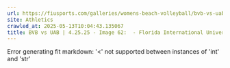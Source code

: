 ```yaml
---
url: https://fiusports.com/galleries/womens-beach-volleyball/bvb-vs-uab-4-25-25/image-62/357/62861
site: Athletics
crawled_at: 2025-05-13T10:04:43.135067
title: BVB vs UAB | 4.25.25 - Image 62:  - Florida International University
---
```


Error generating fit markdown: '<' not supported between instances of 'int' and 'str'